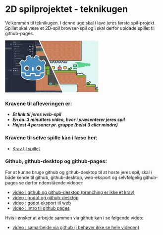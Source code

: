 <h1>2D spilprojektet - teknikugen</h1>

Velkommen til teknikugen. I denne uge skal i lave jeres første spil-projekt. Spillet skal være et 2D-spil browser-spil og i skal derfor uploade spillet til github-pages.      

![spiluge.jfif](spiluge.jfif)

### Kravene til afleveringen er:
- ***Et link til jeres web-spil***
- ***En ca. 3 minutters video, hvor i præsenterer jeres spil***
- ***Højest 4 personer pr. gruppe (helst 3 eller mindre)***

### Kravene til selve spille kan i læse her: 
- [Krav til spillet](projektkrav.md)

### Github, github-desktop og github-pages:
For at kunne bruge github og github-desktop til at hoste jeres spil, skal i både kende til github, github-desktop, web-eksport og selvfølgelig github-pages se derfor ndenstående videoer:
- [video : github og github-desktop (branching er ikke et krav)](https://www.youtube.com/watch?v=8Dd7KRpKeaE)
- [video : godot og github-desktop](https://www.youtube.com/watch?v=gAXnvTdca68)
- [video : godot eksport til web](https://youtu.be/foXI2uJMEhQ?si=wZ_b-MVo-ZMPyIir)
- [video : Intro til github pages](https://youtu.be/OltY8JIaP-4?si=zFzTRHgQ3wRx-sSW)

Hvis i ønsker at arbejde sammen via github kan i se følgende video:
- [video : samarbejde via github (i behøver ikke se hele videoen)](https://youtu.be/kS5j8DJZLX8?si=GceeoGpAWSh8sMay&t=664) 